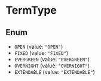 # TermType

## Enum

* `OPEN` (value: `"OPEN"`)
* `FIXED` (value: `"FIXED"`)
* `EVERGREEN` (value: `"EVERGREEN"`)
* `OVERNIGHT` (value: `"OVERNIGHT"`)
* `EXTENDABLE` (value: `"EXTENDABLE"`)

